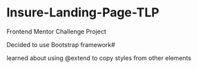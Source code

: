# Insure-Landing-Page-TLP
Frontend Mentor Challenge Project




Decided to use Bootstrap framework#

learned about using @extend to copy styles from other elements